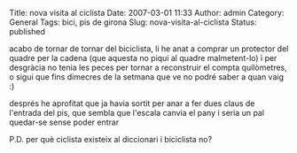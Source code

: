 Title: nova visita al ciclista
Date: 2007-03-01 11:33
Author: admin
Category: General
Tags: bici, pis de girona
Slug: nova-visita-al-ciclista
Status: published

acabo de tornar de tornar del biciclista, li he anat a comprar un protector del quadre per la cadena (que aquesta no piqui al quadre malmetent-lo) i per desgràcia no tenia les peces per tornar a reconstruir el compta quilòmetres, o sigui que fins dimecres de la setmana que ve no podré saber a quan vaig :)

després he aprofitat que ja havia sortit per anar a fer dues claus de l'entrada del pis, que sembla que l'escala canvia el pany i seria un pal quedar-se sense poder entrar

P.D. per què ciclista existeix al diccionari i biciclista no?
